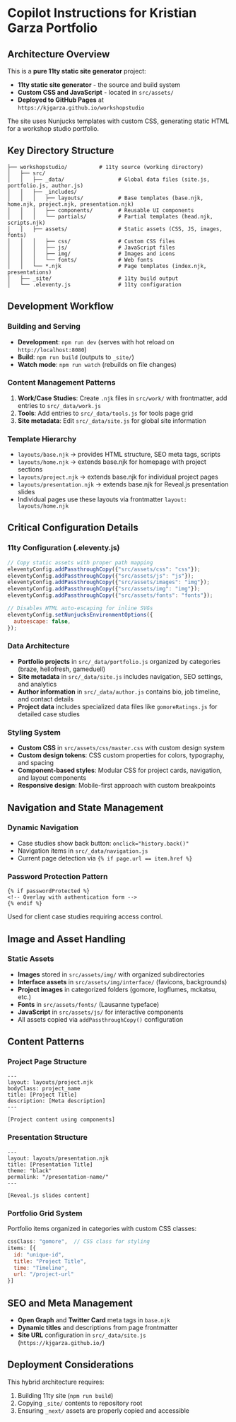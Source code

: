 # Copilot Instructions for Kristian Garza Portfolio

## Architecture Overview

This is a **pure 11ty static site generator** project:
- **11ty static site generator** - the source and build system
- **Custom CSS and JavaScript** - located in `src/assets/`
- **Deployed to GitHub Pages** at `https://kjgarza.github.io/workshopstudio`

The site uses Nunjucks templates with custom CSS, generating static HTML for a workshop studio portfolio.

## Key Directory Structure

```
├── workshopstudio/          # 11ty source (working directory)
│   ├── src/
│   │   ├── _data/                 # Global data files (site.js, portfolio.js, author.js)
│   │   ├── _includes/
│   │   │   ├── layouts/           # Base templates (base.njk, home.njk, project.njk, presentation.njk)
│   │   │   ├── components/        # Reusable UI components
│   │   │   └── partials/          # Partial templates (head.njk, scripts.njk)
│   │   ├── assets/                # Static assets (CSS, JS, images, fonts)
│   │   │   ├── css/               # Custom CSS files
│   │   │   ├── js/                # JavaScript files
│   │   │   ├── img/               # Images and icons
│   │   │   └── fonts/             # Web fonts
│   │   └── *.njk                  # Page templates (index.njk, presentations)
│   ├── _site/                     # 11ty build output
│   └── .eleventy.js               # 11ty configuration
```

## Development Workflow

### Building and Serving
- **Development**: `npm run dev` (serves with hot reload on `http://localhost:8080`)
- **Build**: `npm run build` (outputs to `_site/`)
- **Watch mode**: `npm run watch` (rebuilds on file changes)

### Content Management Patterns

1. **Work/Case Studies**: Create `.njk` files in `src/work/` with frontmatter, add entries to `src/_data/work.js`
2. **Tools**: Add entries to `src/_data/tools.js` for tools page grid
3. **Site metadata**: Edit `src/_data/site.js` for global site information

### Template Hierarchy
- `layouts/base.njk` → provides HTML structure, SEO meta tags, scripts
- `layouts/home.njk` → extends base.njk for homepage with project sections
- `layouts/project.njk` → extends base.njk for individual project pages
- `layouts/presentation.njk` → extends base.njk for Reveal.js presentation slides
- Individual pages use these layouts via frontmatter `layout: layouts/home.njk`

## Critical Configuration Details

### 11ty Configuration (.eleventy.js)
```javascript
// Copy static assets with proper path mapping
eleventyConfig.addPassthroughCopy({"src/assets/css": "css"});
eleventyConfig.addPassthroughCopy({"src/assets/js": "js"});
eleventyConfig.addPassthroughCopy({"src/assets/images": "img"});
eleventyConfig.addPassthroughCopy({"src/assets/img": "img"});
eleventyConfig.addPassthroughCopy({"src/assets/fonts": "fonts"});

// Disables HTML auto-escaping for inline SVGs
eleventyConfig.setNunjucksEnvironmentOptions({
  autoescape: false,
});
```

### Data Architecture
- **Portfolio projects** in `src/_data/portfolio.js` organized by categories (braze, hellofresh, gameduell)
- **Site metadata** in `src/_data/site.js` includes navigation, SEO settings, and analytics
- **Author information** in `src/_data/author.js` contains bio, job timeline, and contact details
- **Project data** includes specialized data files like `gomoreRatings.js` for detailed case studies

### Styling System
- **Custom CSS** in `src/assets/css/master.css` with custom design system
- **Custom design tokens**: CSS custom properties for colors, typography, and spacing
- **Component-based styles**: Modular CSS for project cards, navigation, and layout components
- **Responsive design**: Mobile-first approach with custom breakpoints

## Navigation and State Management

### Dynamic Navigation
- Case studies show back button: `onclick="history.back()"`
- Navigation items in `src/_data/navigation.js`
- Current page detection via `{% if page.url == item.href %}`

### Password Protection Pattern
```njk
{% if passwordProtected %}
<!-- Overlay with authentication form -->
{% endif %}
```
Used for client case studies requiring access control.

## Image and Asset Handling

### Static Assets
- **Images** stored in `src/assets/img/` with organized subdirectories
- **Interface assets** in `src/assets/img/interface/` (favicons, backgrounds)
- **Project images** in categorized folders (gomore, logflumes, mckatsu, etc.)
- **Fonts** in `src/assets/fonts/` (Lausanne typeface)
- **JavaScript** in `src/assets/js/` for interactive components
- All assets copied via `addPassthroughCopy()` configuration

## Content Patterns

### Project Page Structure
```njk
---
layout: layouts/project.njk
bodyClass: project_name
title: [Project Title]
description: [Meta description]
---

[Project content using components]
```

### Presentation Structure
```njk
---
layout: layouts/presentation.njk
title: [Presentation Title]
theme: "black"
permalink: "/presentation-name/"
---

[Reveal.js slides content]
```

### Portfolio Grid System
Portfolio items organized in categories with custom CSS classes:
```javascript
cssClass: "gomore",  // CSS class for styling
items: [{
  id: "unique-id",
  title: "Project Title",
  time: "Timeline",
  url: "/project-url"
}]
```

## SEO and Meta Management

- **Open Graph** and **Twitter Card** meta tags in `base.njk`
- **Dynamic titles** and descriptions from page frontmatter
- **Site URL** configuration in `src/_data/site.js` (`https://kjgarza.github.io/`)

## Deployment Considerations

This hybrid architecture requires:
1. Building 11ty site (`npm run build`)
2. Copying `_site/` contents to repository root
3. Ensuring `_next/` assets are properly copied and accessible

